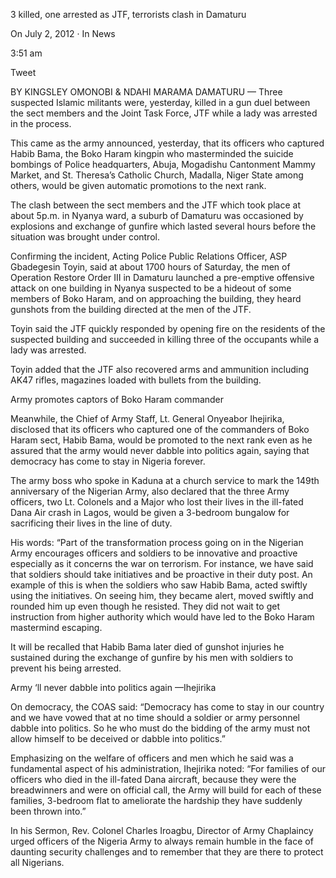 3 killed, one arrested as JTF, terrorists clash in Damaturu

On July 2, 2012 · In News

3:51 am

Tweet

BY KINGSLEY OMONOBI & NDAHI MARAMA
DAMATURU — Three suspected Islamic militants were, yesterday, killed in a gun duel between the sect members and the Joint Task Force, JTF while a lady was arrested in the process.

This came as the army announced, yesterday, that its officers who captured Habib Bama, the Boko Haram kingpin who masterminded the suicide bombings of Police headquarters, Abuja, Mogadishu Cantonment Mammy Market, and St. Theresa’s Catholic Church, Madalla, Niger State among others, would be given automatic promotions to the next rank.

The clash between the sect members and the JTF which took place at about 5p.m. in Nyanya ward, a suburb of Damaturu was occasioned by explosions and exchange of gunfire which lasted several hours before the situation was brought under control.

Confirming the incident, Acting Police Public Relations Officer, ASP Gbadegesin Toyin, said at about 1700 hours of Saturday, the men of Operation Restore Order III in Damaturu launched a pre-emptive offensive attack on one building in Nyanya suspected to be a hideout of some members of Boko Haram, and on approaching the building, they heard gunshots from the building directed at the men of the JTF.

Toyin said the JTF quickly responded by opening fire on the residents of the suspected building and succeeded in killing three of the occupants while a lady was arrested.

Toyin added that the JTF also recovered arms and ammunition including AK47 rifles, magazines loaded with bullets from the building.

Army promotes captors of Boko Haram commander

Meanwhile, the Chief of Army Staff, Lt. General Onyeabor Ihejirika, disclosed that its officers who captured one of the commanders of Boko Haram sect, Habib Bama, would be promoted to the next rank even as he assured that the army would never dabble into politics again, saying that democracy has come to stay in Nigeria forever.

The army boss who spoke in Kaduna at a church service to mark the 149th anniversary of the Nigerian Army, also declared that the three Army officers, two Lt. Colonels and a Major who lost their lives in the ill-fated Dana Air crash in Lagos, would be given a 3-bedroom bungalow for sacrificing their lives in the line of duty.

His words: “Part of the transformation process going on in the Nigerian Army encourages officers and soldiers to be innovative and proactive especially as it concerns the war on terrorism. For instance, we have said that soldiers should take initiatives and be proactive in their duty post. An example of this is when the soldiers who saw Habib Bama, acted swiftly using the initiatives. On seeing him, they became alert, moved swiftly and rounded him up even though he resisted. They did not wait to get instruction from higher authority which would have led to the Boko Haram mastermind escaping.

It will be recalled that Habib Bama later died of gunshot injuries he sustained during the exchange of gunfire by his men with soldiers to prevent his being arrested.

Army ‘ll never dabble into politics again —Ihejirika

On democracy, the COAS said: “Democracy has come to stay in our country and we have vowed that at no time should a soldier or army personnel dabble into politics. So he who must do the bidding of the army must not allow himself to be deceived or dabble into politics.”

Emphasizing on the welfare of officers and men which he said was a fundamental aspect of his administration, Ihejirika noted: “For families of our officers who died in the ill-fated Dana aircraft, because they were the breadwinners and were on official call, the Army will build for each of these families, 3-bedroom flat to ameliorate the hardship they have suddenly been thrown into.”

In his Sermon, Rev. Colonel Charles Iroagbu, Director of Army Chaplaincy urged officers of the Nigeria Army to always remain humble in the face of daunting security challenges and to remember that they are there to protect all Nigerians.
